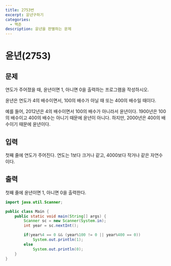 ```yaml
---
title: 2753번
excerpt: 윤년구하기
categories:
  - 백준
description: 윤년을 판별하는 문제
---
```


# 윤년\(2753\)

## 문제

연도가 주어졌을 때, 윤년이면 1, 아니면 0을 출력하는 프로그램을 작성하시오.

윤년은 연도가 4의 배수이면서, 100의 배수가 아닐 때 또는 400의 배수일 때이다.

예를 들어, 2012년은 4의 배수이면서 100의 배수가 아니라서 윤년이다. 1900년은 100의 배수이고 400의 배수는 아니기 때문에 윤년이 아니다. 하지만, 2000년은 400의 배수이기 때문에 윤년이다.

## 입력

첫째 줄에 연도가 주어진다. 연도는 1보다 크거나 같고, 4000보다 작거나 같은 자연수이다.

## 출력

첫째 줄에 윤년이면 1, 아니면 0을 출력한다.

```java
import java.util.Scanner;

public class Main {
    public static void main(String[] args) {
        Scanner sc = new Scanner(System.in);
        int year = sc.nextInt();

        if(year%4 == 0 && (year%100 != 0 || year%400 == 0))
            System.out.println(1);
        else
            System.out.println(0);
    }
}
```

